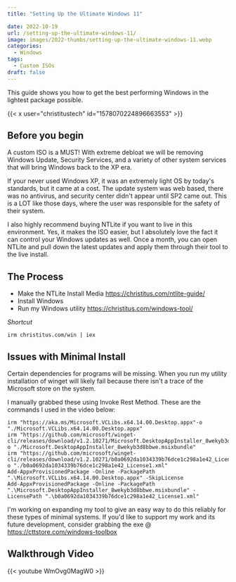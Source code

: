 ```yaml
---
title: "Setting Up the Ultimate Windows 11"

date: 2022-10-19
url: /setting-up-the-ultimate-windows-11/
image: images/2022-thumbs/setting-up-the-ultimate-windows-11.webp
categories:
  - Windows
tags:
  - Custom ISOs
draft: false
---
```

This guide shows you how to get the best performing Windows in the lightest package possible.
<!--more-->

{{< x user="christitustech" id="1578070224896663553" >}}

## Before you begin

A custom ISO is a MUST! With extreme debloat we will be removing Windows Update, Security Services, and a variety of other system services that will bring Windows back to the XP era. 

If your never used Windows XP, it was an extremely light OS by today's standards, but it came at a cost. The update system was web based, there was no antivirus, and security center didn't appear until SP2 came out. This is a LOT like those days, where the user was responsible for the safety of their system. 

I also highly recommend buying NTLite if you want to live in this environment. Yes, it makes the ISO easier, but I absolutely love the fact it can control your Windows updates as well. Once a month, you can open NTLite and pull down the latest updates and apply them through their tool to the live install. 

## The Process

- Make the NTLite Install Media <https://christitus.com/ntlite-guide/>
- Install Windows
- Run my Windows utility <https://christitus.com/windows-tool/>

_Shortcut_
```
irm christitus.com/win | iex
```

## Issues with Minimal Install

Certain dependencies for programs will be missing. When you run my utility installation of winget will likely fail because there isn't a trace of the Microsoft store on the system. 

I manually grabbed these using Invoke Rest Method. These are the commands I used in the video below:

```
irm "https://aka.ms/Microsoft.VCLibs.x64.14.00.Desktop.appx"-o "./Microsoft.VCLibs.x64.14.00.Desktop.appx"
irm "https://github.com/microsoft/winget-cli/releases/download/v1.2.10271/Microsoft.DesktopAppInstaller_8wekyb3d8bbwe.msixbundle"-o "./Microsoft.DesktopAppInstaller_8wekyb3d8bbwe.msixbundle"
irm "https://github.com/microsoft/winget-cli/releases/download/v1.2.10271/b0a0692da1034339b76dce1c298a1e42_License1.xml"-o "./b0a0692da1034339b76dce1c298a1e42_License1.xml"
Add-AppxProvisionedPackage -Online -PackagePath ".\Microsoft.VCLibs.x64.14.00.Desktop.appx" -SkipLicense
Add-AppxProvisionedPackage -Online -PackagePath ".\Microsoft.DesktopAppInstaller_8wekyb3d8bbwe.msixbundle" -LicensePath ".\b0a0692da1034339b76dce1c298a1e42_License1.xml"
```

I'm working on expanding my tool to give an easy way to do this reliably for these types of minimal systems. If you'd like to support my work and its future development, consider grabbing the exe @ <https://cttstore.com/windows-toolbox>

## Walkthrough Video

{{< youtube WmOvg0MagW0 >}}
